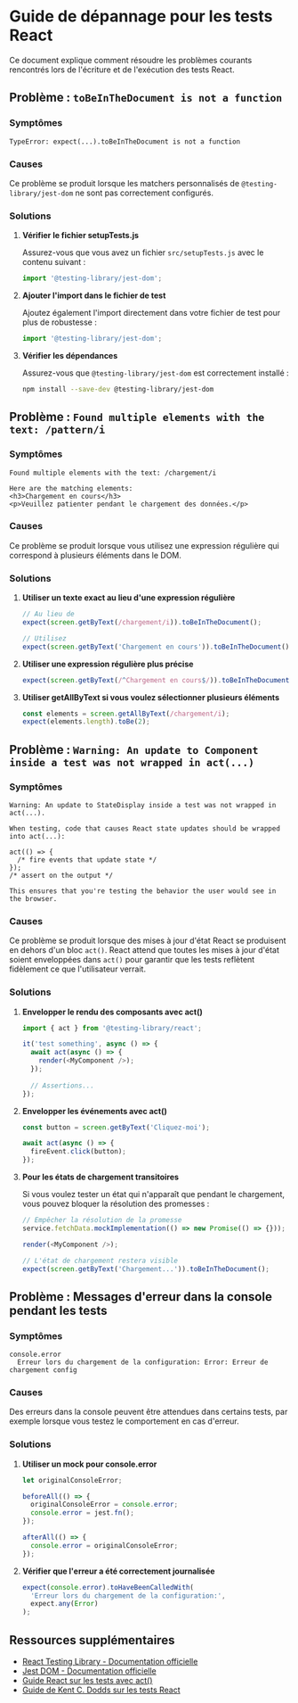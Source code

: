 # Guide de dépannage pour les tests React

Ce document explique comment résoudre les problèmes courants rencontrés lors de l'écriture et de l'exécution des tests React.

## Problème : `toBeInTheDocument is not a function`

### Symptômes
```
TypeError: expect(...).toBeInTheDocument is not a function
```

### Causes
Ce problème se produit lorsque les matchers personnalisés de `@testing-library/jest-dom` ne sont pas correctement configurés.

### Solutions

1. **Vérifier le fichier setupTests.js**

   Assurez-vous que vous avez un fichier `src/setupTests.js` avec le contenu suivant :
   ```javascript
   import '@testing-library/jest-dom';
   ```

2. **Ajouter l'import dans le fichier de test**

   Ajoutez également l'import directement dans votre fichier de test pour plus de robustesse :
   ```javascript
   import '@testing-library/jest-dom';
   ```

3. **Vérifier les dépendances**

   Assurez-vous que `@testing-library/jest-dom` est correctement installé :
   ```bash
   npm install --save-dev @testing-library/jest-dom
   ```

## Problème : `Found multiple elements with the text: /pattern/i`

### Symptômes
```
Found multiple elements with the text: /chargement/i

Here are the matching elements:
<h3>Chargement en cours</h3>
<p>Veuillez patienter pendant le chargement des données.</p>
```

### Causes
Ce problème se produit lorsque vous utilisez une expression régulière qui correspond à plusieurs éléments dans le DOM.

### Solutions

1. **Utiliser un texte exact au lieu d'une expression régulière**

   ```javascript
   // Au lieu de
   expect(screen.getByText(/chargement/i)).toBeInTheDocument();
   
   // Utilisez
   expect(screen.getByText('Chargement en cours')).toBeInTheDocument();
   ```

2. **Utiliser une expression régulière plus précise**

   ```javascript
   expect(screen.getByText(/^Chargement en cours$/)).toBeInTheDocument();
   ```

3. **Utiliser getAllByText si vous voulez sélectionner plusieurs éléments**

   ```javascript
   const elements = screen.getAllByText(/chargement/i);
   expect(elements.length).toBe(2);
   ```

## Problème : `Warning: An update to Component inside a test was not wrapped in act(...)`

### Symptômes
```
Warning: An update to StateDisplay inside a test was not wrapped in act(...).

When testing, code that causes React state updates should be wrapped into act(...):

act(() => {
  /* fire events that update state */
});
/* assert on the output */

This ensures that you're testing the behavior the user would see in the browser.
```

### Causes
Ce problème se produit lorsque des mises à jour d'état React se produisent en dehors d'un bloc `act()`. React attend que toutes les mises à jour d'état soient enveloppées dans `act()` pour garantir que les tests reflètent fidèlement ce que l'utilisateur verrait.

### Solutions

1. **Envelopper le rendu des composants avec act()**

   ```javascript
   import { act } from '@testing-library/react';
   
   it('test something', async () => {
     await act(async () => {
       render(<MyComponent />);
     });
     
     // Assertions...
   });
   ```

2. **Envelopper les événements avec act()**

   ```javascript
   const button = screen.getByText('Cliquez-moi');
   
   await act(async () => {
     fireEvent.click(button);
   });
   ```

3. **Pour les états de chargement transitoires**

   Si vous voulez tester un état qui n'apparaît que pendant le chargement, vous pouvez bloquer la résolution des promesses :
   
   ```javascript
   // Empêcher la résolution de la promesse
   service.fetchData.mockImplementation(() => new Promise(() => {}));
   
   render(<MyComponent />);
   
   // L'état de chargement restera visible
   expect(screen.getByText('Chargement...')).toBeInTheDocument();
   ```

## Problème : Messages d'erreur dans la console pendant les tests

### Symptômes
```
console.error
  Erreur lors du chargement de la configuration: Error: Erreur de chargement config
```

### Causes
Des erreurs dans la console peuvent être attendues dans certains tests, par exemple lorsque vous testez le comportement en cas d'erreur.

### Solutions

1. **Utiliser un mock pour console.error**

   ```javascript
   let originalConsoleError;
   
   beforeAll(() => {
     originalConsoleError = console.error;
     console.error = jest.fn();
   });
   
   afterAll(() => {
     console.error = originalConsoleError;
   });
   ```

2. **Vérifier que l'erreur a été correctement journalisée**

   ```javascript
   expect(console.error).toHaveBeenCalledWith(
     'Erreur lors du chargement de la configuration:',
     expect.any(Error)
   );
   ```

## Ressources supplémentaires

- [React Testing Library - Documentation officielle](https://testing-library.com/docs/react-testing-library/intro/)
- [Jest DOM - Documentation officielle](https://github.com/testing-library/jest-dom)
- [Guide React sur les tests avec act()](https://reactjs.org/docs/test-utils.html#act)
- [Guide de Kent C. Dodds sur les tests React](https://kentcdodds.com/blog/common-mistakes-with-react-testing-library)
